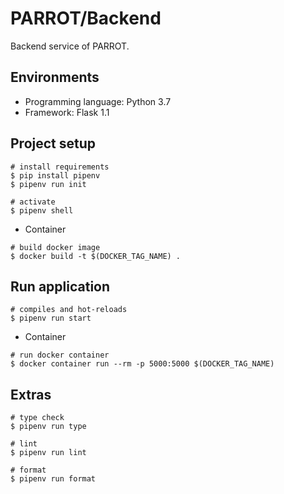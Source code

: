 # PARROT/Backend
Backend service of PARROT.

## Environments
- Programming language: Python 3.7
- Framework: Flask 1.1

## Project setup
```
# install requirements
$ pip install pipenv
$ pipenv run init

# activate
$ pipenv shell
```

- Container
```
# build docker image
$ docker build -t $(DOCKER_TAG_NAME) .
```

## Run application
```
# compiles and hot-reloads
$ pipenv run start
```

- Container
```
# run docker container
$ docker container run --rm -p 5000:5000 $(DOCKER_TAG_NAME)
```

## Extras
```
# type check
$ pipenv run type

# lint
$ pipenv run lint

# format
$ pipenv run format
```